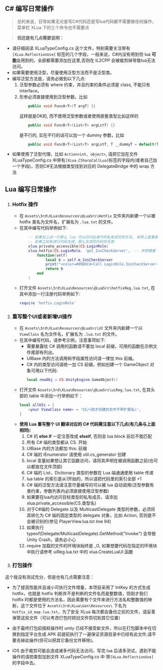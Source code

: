 ﻿## C# 编写日常操作
>  总的来说，日常如果无论是写C#代码还是写lua代码都不需要做任何操作，菜单栏 XLua 下的三个命令也不需要点

> **但还是有几点需要说明：**
- 请仔细阅读 XLuaTypeConfig.cs 这个文件，特别需要关注带有 `[XLua.ReflectionUse]` 标签的几个字段，一般来说，C#内没有用到但 lua **可能**会用到的，全部都需要添加在这里,否则在 IL2CPP 会被裁剪掉导致lua无法访问。
- 如果需要使用泛型，尽量使用泛型方法而不是泛型类。
- 编写泛型方法是，请务必做到以下几点:
    1. 泛型参数必须有 where 约束，并且约束的条件必须是 class, 不能只有 interface。
    2. 形参必须直接使用到泛型参数，比如 
        ```csharp
            public void FuncA<T>(T argT) {}
        ```
        这样就是OK的, 而不使用泛型参数或者使用嵌套类型比如这样的
        ```csharp
            public void FuncB<T>(List<T> argLstT) {}
        ```
        是不行的, 实在不行的话可以加一个 dummy 参数，比如
        ```csharp
            public void FuncB<T>(List<T> argLstT, T __dummyT = default(T)) {}
        ```
- 如果使用了泛型代理，比如 `Action<int, object>`, 请把它加在文件 XLuaTypeConfig.cs 中带有`[XLua.CSharpCallLua]`标签的字段内(或者自己加一个字段)，否则C#无法根据类型找到对应的 DelegateBridge 中的 wrap 方法



## Lua 编写日常操作
1. ### Hotfix 操作
    - 在 `Assets\3rd\XLua\Resources\@LuaSrc\HotFix` 文件夹内新建一个以被 hotfix 类名为文件名，扩展名为 `.lua.txt` 的文件。
    - 在其中编写代码举例如下:
        ```lua
            -- 如果加上这一行那么 lua 可以访问此类中的私有成员和方法, 本质上是重新生成了以反射方式调用的 wrap
            -- 如果之前有进行代码生成，那么生成的代码将无效
            xlua.private_accessible(CS.LoginRole)
            xlua.hotfix(CS.LoginRole, 'get_IosCheckServer',  -- 声明需要 hotfix 的函数，如果需要 hotfix 多个函数，请参考官方文档
                function(self)
                    local b = self.m_IosCheckServer
                    print("<color=#89DbC4>Call LoginRole.IosCheckServer->[" .. tostring(b) .. "] from lua </color>")
                    return b
                end
            )
        ```
    - 打开文件 `Assets\3rd\XLua\Resources\@LuaSrc\hotfixReg.lua.txt`, 在其中添加一行注册代码举例如下:
        ```lua
        require 'hotfix.LoginRole'
        ```

2. ### 重写整个UI或者新增UI操作
    - 在 `Assets\3rd\XLua\Resources\@LuaSrc\UI` 文件夹内新建一个以 `ViewClass` 名为文件名，扩展名为 `.lua.txt` 的文件。
    - 在其中编写代码，请参考示例，注意事项如下:
        - 需要暴露给 C# 调用的函数请不要加 local 前缀，可用的函数在示例文件尾部有列出。
        - UIBase 内的方法调用和字段属性访问请一律加 this 前缀。
        - C# 内的类型访问请统一加 CS 前缀，例如创建一个 GameObject 对象可用以下代码:
            ```lua
            local newObj = CS.UnityEngine.GameObject()
            ```
    - 打开文件 `Assets\3rd\XLua\Resources\@LuaSrc\uiReg.lua.txt`, 在其头部的 table 中添加一行举例如下：
        ```lua
        local allUIs = {
            <your ViewClass name> = 'UI/<刚才创建的文件不带扩展名>',
        }
        ```
    - **使用 Lua 重写整个 UI 翻译对应的 C# 代码需注意以下几点(有几条与上面相同):**
        1. C# 的 **else if** 一定注意改成 **elseif**, 否则会 lua block 前后不能匹配
        2. 所有 C# 端的类型都从 CS. 开始
        3. UIBase 内的方法都加 this: 前缀
        4. C# 端的 IEnumerator 请使用 util.cs_generator 创建
        5. local 变量如果想让其它函数访问，请将其声明在被调用函数之前(也可以都放在文件顶部)
        6. C# 端的 List，Dictionary 类型的参数在 Lua 端通通使用 table 传递
        7. lua table 的索引是从1开始的，所以请把代码里的索引全部 +1
        8. C# 端的泛型方法请注意尽量编写的可以被 lua 自动调用(泛型参数有类约束，参数列表内必须直接使用泛型参数)
        9. 如果要在lua内访问目标类型的私有成员，请添加 xlua.private_accessible(CS.类型名)
        10. 对于C#端的 Delegate 以及 MulticastDelegate 类型的参数，必须将其转化为 C# 端的固定类型的 delegate         对象，比如 Action, 否则是不会被识别的(参见 PlayerView.lua.txt line 94)
        11. 如果执行 typeof(Delegate/MulticastDelegate).GetMethod("Invoke") 会导致 Unity Crash，请务必小心
        12. require 加载的文件的环境块始终是 _G, 如果想要代码在指定的环境块中执行请参考 uiReg.lua.txt 中的            xlua.CreateLuaUI 函数

3. ### 打包操作
这个我没有测试充分，但是也有几点需要注意：

- 为了提高性能并且减小可执行文件增量，本项目采用了 IntKey 的方式生成 hotfix，也就是 hotfix 判断并不是判断的文件名而是整数值，但刚才我们 hotfix 时都是使用的方法名，因此需要有个文件来进行方法名和整数值的映射，这个文件位于 `Assets\3rd\XLua\Gen\Resources\` 下名为 `hotfix_id_map.lua.txt`，为了安全 XLua 每次都会备份之前的文件，请妥善保管这些文件（可以考虑打包时把旧文件剪切到其它位置）

- 由于最终打包前插桩操作时 unity 已经不接受新文件，所以在打包脚本中在切换到指定平台生成 APK 前提前执行了一遍保证资源目录中已经有此文件,请不要去掉此操作(但可以把其它备份文件移除)。

- iOS 由于裁剪可能会造成诸多代码无法访问，写完 lua 后请多测试，遇到不能操作的请把类型加到文件 XLuaTypeConfig.cs 中 带`[XLua.ReflectionUse]` 的字段中去。